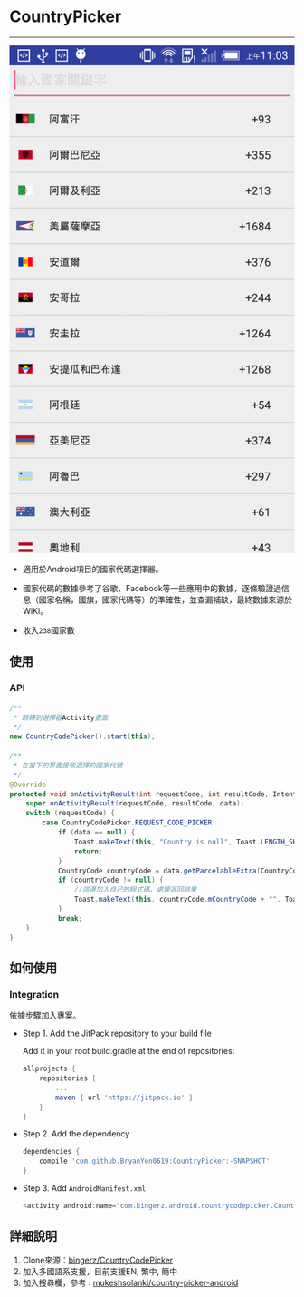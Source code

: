 # CountryPicker
--------
![alt text](https://github.com/BryanYen0619/CountryPicker/blob/master/screenshot/device-2017-09-05-110311.png)

* 適用於Android項目的國家代碼選擇器。

* 國家代碼的數據參考了谷歌、Facebook等一些應用中的數據，逐條驗證過信息（國家名稱，國旗，國家代碼等）的準確性，並查漏補缺，最終數據來源於WiKi。
	
* 收入`238`國家數

## 使用

### API
```java
/**
 * 跳轉到選擇器Activity畫面
 */
new CountryCodePicker().start(this);

/**
 * 在當下的界面接收選擇的國家代號
 */
@Override
protected void onActivityResult(int requestCode, int resultCode, Intent data) {
    super.onActivityResult(requestCode, resultCode, data);
    switch (requestCode) {
        case CountryCodePicker.REQUEST_CODE_PICKER:
            if (data == null) {
                Toast.makeText(this, "Country is null", Toast.LENGTH_SHORT).show();
                return;
            }
            CountryCode countryCode = data.getParcelableExtra(CountryCodePicker.EXTRA_CODE);
            if (countryCode != null) {
                //這邊加入自己的程式碼，處理返回結果
                Toast.makeText(this, countryCode.mCountryCode + "", Toast.LENGTH_SHORT).show();
            }
            break;
    }
}
```

## 如何使用

### Integration
依據步驟加入專案。

* Step 1. Add the JitPack repository to your build file

	Add it in your root build.gradle at the end of repositories:
	
	```groovy
	allprojects {
		repositories {
			...
			maven { url 'https://jitpack.io' }
		}
	}
	```

* Step 2. Add the dependency

	```groovy
	dependencies {
        compile 'com.github.BryanYen0619:CountryPicker:-SNAPSHOT'
	}
	```
* Step 3. Add `AndroidManifest.xml`

	```java
	<activity android:name="com.bingerz.android.countrycodepicker.CountryCodeActivity" />
	```
	
## 詳細說明

1. Clone來源：[bingerz/CountryCodePicker](https://github.com/bingerz/CountryCodePicker)
2. 加入多國語系支援，目前支援EN, 繁中, 簡中
3. 加入搜尋欄，參考 : [mukeshsolanki/country-picker-android](https://github.com/mukeshsolanki/country-picker-android) 